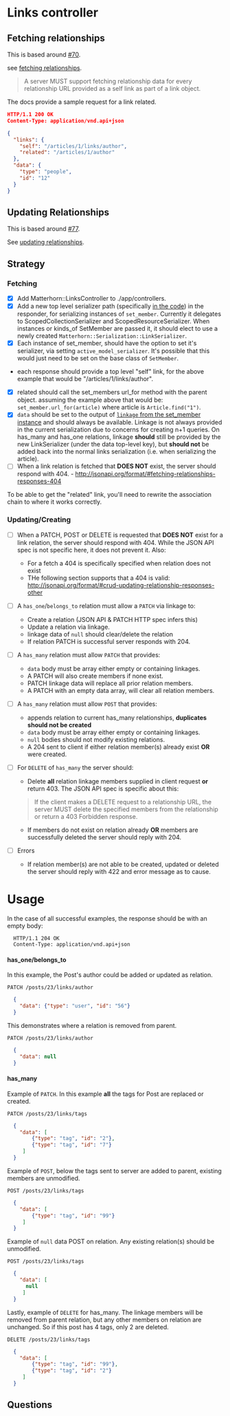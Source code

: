 # Links controller

## Fetching relationships

This is based around [#70][70].

see [fetching relationships](http://jsonapi.org/format/#fetching-relationships).

> A server MUST support fetching relationship data for every relationship URL
> provided as a self link as part of a link object.

The docs provide a sample request for a link related.

```json
HTTP/1.1 200 OK
Content-Type: application/vnd.api+json

{
  "links": {
    "self": "/articles/1/links/author",
    "related": "/articles/1/author"
  },
  "data": {
    "type": "people",
    "id": "12"
  }
}
```

## Updating Relationships

This is based around [#77][77].

See [updating relationships](http://jsonapi.org/format/#crud-updating-relationships).

## Strategy

### Fetching

- [x] Add Matterhorn::LinksController to ./app/controllers.
- [x] Add a new top level serializer path (specifically [in the code][inthecode]) in the responder, for serializing instances of `set_member`.  Currently it delegates to ScopedCollectionSerializer and ScopedResourceSerializer.  When instances or kinds_of SetMember are passed it, it should elect to use a newly created `Matterhorn::Serialization::LinkSerializer`.  
- [x] Each instance of set_member, should have the option to set it's serializer, via setting `active_model_serializer`.  It's possible that this would just need to be set on the base class of `SetMember`.
- each response should provide a top level "self" link, for the above example that would be "/articles/1/links/author".
- [x] related should call the set_members url_for method with the parent object.  assuming the example above that would be: `set_member.url_for(article)`  where article is `Article.find("1")`.
- [x] `data` should be set to the output of [`linkage` from the set_member instance][linkage] and should always be available.  Linkage is not always provided in the current serialization due to concerns for creating n+1 queries.  On has_many and has_one relations, linkage **should** still be provided by the new LinkSerializer (under the data top-level key), but **should not** be added back into the normal links serialization (i.e. when serializing the article).
- [ ] When a link relation is fetched that **DOES NOT** exist, the
  server should respond with 404. - http://jsonapi.org/format/#fetching-relationships-responses-404

To be able to get the "related" link, you'll need to rewrite the association chain to where it works correctly.

### Updating/Creating

- [ ] When a PATCH, POST or DELETE is requested that **DOES NOT** exist for a link relation, the
  server should respond with 404. While the JSON API spec is not
  specific here, it does not prevent it. Also:
    * For a fetch a 404 is specifically specified when relation does
      not exist
    * THe following section supports that a 404 is valid:
        http://jsonapi.org/format/#crud-updating-relationship-responses-other
- [ ] A `has_one`/`belongs_to` relation must allow a `PATCH` via linkage to:
    * Create a relation (JSON API & PATCH HTTP spec infers this)
    * Update a relation via linkage.
    * linkage data of `null` should clear/delete the relation
    * If relation PATCH is successful server responds with 204.
- [ ] A `has_many` relation must allow `PATCH` that provides:
    * `data` body must be array either empty or containing linkages.
    * A PATCH will also create members if none exist.
    * PATCH linkage data will replace all prior relation members.
    * A PATCH with an empty data array, will clear all relation members.
- [ ] A `has_many` relation must allow `POST` that provides:
    * appends relation to current has_many relationships, **duplicates
      should not be created**
    * `data` body must be array either empty or containing linkages.
    * `null` bodies should not modify existing relations.
    * A 204 sent to client if either relation member(s) already exist **OR** were
      created.
- [ ] For `DELETE` of `has_many` the server should:
    * Delete **all** relation linkage members supplied in client request **or** return 403. The JSON API spec is specific about this:

    > If the client makes a DELETE request to a relationship URL, the
    > server MUST delete the specified members from the relationship or
    > return a 403 Forbidden response.

    * If members do not exist on relation already **OR** members are
      successfully deleted the server should reply with 204.
- [ ] Errors
    * If relation member(s) are not able to be created, updated or deleted the server should reply with 422 and error message as to cause.

# Usage

In the case of all successful examples, the response should be with an
empty body:

```
  HTTP/1.1 204 OK
  Content-Type: application/vnd.api+json
```

#### has_one/belongs_to

In this example, the Post's author could be added or updated as
relation.

`PATCH /posts/23/links/author`

```json
  {
    "data": {"type": "user", "id": "56"}
  }
```

This demonstrates where a relation is removed from parent.

`PATCH /posts/23/links/author`

```json
  {
    "data": null
  }
```

#### has_many

Example of `PATCH`. In this example **all** the tags for Post are
replaced or created.

`PATCH /posts/23/links/tags`

```json
  {
    "data": [
        {"type": "tag", "id": "2"},
        {"type": "tag", "id": "7"}
     ]
  }
```

Example of `POST`, below the tags sent to server are added to parent,
existing members are unmodified.

`POST /posts/23/links/tags`

```json
  {
    "data": [
        {"type": "tag", "id": "99"}
     ]
  }
```

Example of `null` data POST on relation. Any existing relation(s) should be unmodified.

`POST /posts/23/links/tags`

```json
  {
    "data": [
      null
     ]
  }
```

Lastly, example of `DELETE` for has_many. The linkage members will be
removed from parent relation, but any other members on relation are
unchanged. So if this post has 4 tags, only 2 are deleted.

`DELETE /posts/23/links/tags`

```json
  {
    "data": [
        {"type": "tag", "id": "99"},
        {"type": "tag", "id": "2"}
     ]
  }
```



## Questions

[70]: https://github.com/blakechambers/matterhorn/issues/70
[77]: https://github.com/blakechambers/matterhorn/issues/77
[inthecode]: https://github.com/blakechambers/matterhorn/blob/master/lib/matterhorn/serialization/builder_support.rb#L36
[linkage]: https://github.com/blakechambers/matterhorn/blob/8d39e0040392a86bbe655d7980d67ce6c5f42770/lib/matterhorn/links/relation/base.rb#L92-L99
